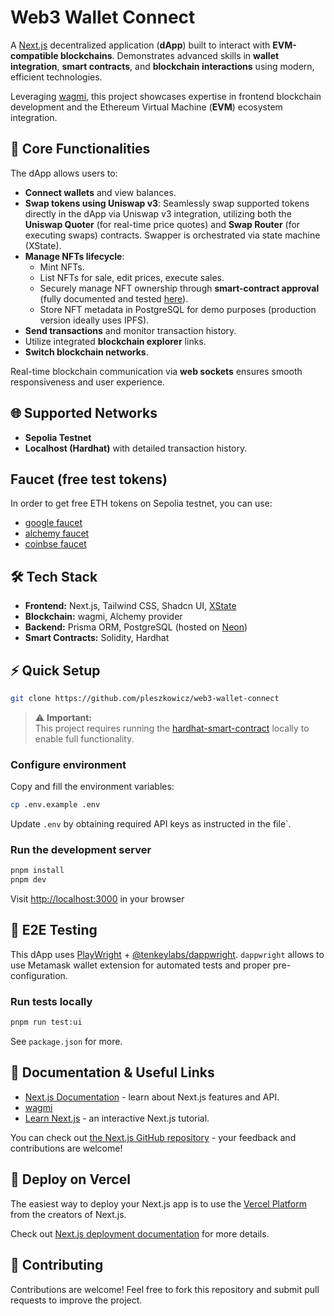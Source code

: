 # Web3 Wallet Connect

A [Next.js](https://nextjs.org) decentralized application (**dApp**) built to interact with **EVM-compatible blockchains**. Demonstrates advanced skills in **wallet integration**, **smart contracts**, and **blockchain interactions** using modern, efficient technologies.

Leveraging [wagmi](https://wagmi.sh/react/getting-started), this project showcases expertise in frontend blockchain development and the Ethereum Virtual Machine (**EVM**) ecosystem integration.

## 🚀 Core Functionalities

The dApp allows users to:

- **Connect wallets** and view balances.
- **Swap tokens using Uniswap v3**: Seamlessly swap supported tokens directly in the dApp via Uniswap v3 integration, utilizing both the **Uniswap Quoter** (for real-time price quotes) and **Swap Router** (for executing swaps) contracts. Swapper is orchestrated via state machine (XState).
- **Manage NFTs lifecycle**:
  - Mint NFTs.
  - List NFTs for sale, edit prices, execute sales.
  - Securely manage NFT ownership through **smart-contract approval** (fully documented and tested [here](https://github.com/pleszkowicz/hardhat-smart-contract)).
  - Store NFT metadata in PostgreSQL for demo purposes (production version ideally uses IPFS).
- **Send transactions** and monitor transaction history.
- Utilize integrated **blockchain explorer** links.
- **Switch blockchain networks**.

Real-time blockchain communication via **web sockets** ensures smooth responsiveness and user experience.

## 🌐 Supported Networks

- **Sepolia Testnet**
- **Localhost (Hardhat)** with detailed transaction history.

## Faucet (free test tokens)

In order to get free ETH tokens on Sepolia testnet, you can use:

- [google faucet](https://cloud.google.com/application/web3/faucet/ethereum/sepolia)
- [alchemy faucet](https://www.alchemy.com/faucets/)
- [coinbse faucet](https://portal.cdp.coinbase.com/products/faucet?projectId=a5929976-e2b2-4b53-b168-d019482cc625)

## 🛠 Tech Stack

- **Frontend:** Next.js, Tailwind CSS, Shadcn UI, [XState](https://stately.ai/docs/xstate)
- **Blockchain:** wagmi, Alchemy provider
- **Backend:** Prisma ORM, PostgreSQL (hosted on [Neon](https://neon.tech))
- **Smart Contracts:** Solidity, Hardhat

## ⚡ Quick Setup

```bash
git clone https://github.com/pleszkowicz/web3-wallet-connect
```

> ⚠️ **Important:**  
> This project requires running the [hardhat-smart-contract](https://github.com/pleszkowicz/hardhat-smart-contract) locally to enable full functionality.

### Configure environment

Copy and fill the environment variables:

```bash
cp .env.example .env
```

Update `.env` by obtaining required API keys as instructed in the file`.

### Run the development server

```bash
pnpm install
pnpm dev
```

Visit [http://localhost:3000](http://localhost:3000) in your browser

## 🐛 E2E Testing

This dApp uses [PlayWright](https://playwright.dev/) + [@tenkeylabs/dappwright](https://github.com/TenKeyLabs/dappwright). `dappwright` allows to use Metamask wallet extension for automated tests and proper pre-configuration.

### Run tests locally

```bash
pnpm run test:ui
```

See `package.json` for more.

## 📖 Documentation & Useful Links

- [Next.js Documentation](https://nextjs.org/docs) - learn about Next.js features and API.
- [wagmi](https://wagmi.sh/react/getting-started)
- [Learn Next.js](https://nextjs.org/learn) - an interactive Next.js tutorial.

You can check out [the Next.js GitHub repository](https://github.com/vercel/next.js) - your feedback and contributions are welcome!

## 🚢 Deploy on Vercel

The easiest way to deploy your Next.js app is to use the [Vercel Platform](https://vercel.com/new?utm_medium=default-template&filter=next.js&utm_source=create-next-app&utm_campaign=create-next-app-readme) from the creators of Next.js.

Check out [Next.js deployment documentation](https://nextjs.org/docs/app/building-your-application/deploying) for more details.

## 🙌 Contributing

Contributions are welcome! Feel free to fork this repository and submit pull requests to improve the project.
